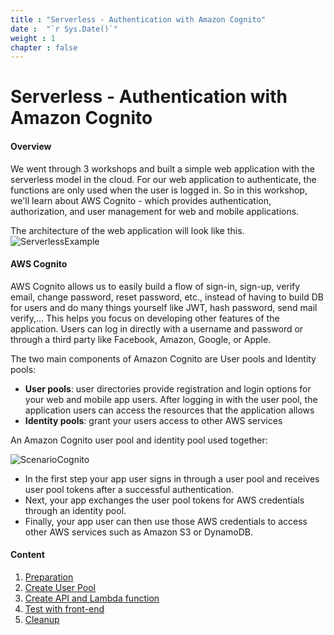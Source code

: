 ```yaml
---
title : "Serverless - Authentication with Amazon Cognito"
date :  "`r Sys.Date()`" 
weight : 1 
chapter : false
---
```

# Serverless - Authentication with Amazon Cognito

#### Overview

We went through 3 workshops and built a simple web application with the serverless model in the cloud. For our web application to authenticate, the functions are only used when the user is logged in. So in this workshop, we'll learn about AWS Cognito - which provides authentication, authorization, and user management for web and mobile applications.

The architecture of the web application will look like this.
![ServerlessExample](/images/serverless-diagram.png?featherlight=false&width=50pc) 


#### AWS Cognito
AWS Cognito allows us to easily build a flow of sign-in, sign-up, verify email, change password, reset password, etc.,  instead of having to build DB for users and do many things yourself like JWT, hash password, send mail verify,... This helps you focus on developing other features of the application. Users can log in directly with a username and password or through a third party like Facebook, Amazon, Google, or Apple.

The two main components of Amazon Cognito are User pools and Identity pools:

- **User pools**: user directories provide registration and login options for your web and mobile app users. After logging in with the user pool, the application users can access the resources that the application allows
- **Identity pools**: grant your users access to other AWS services

An Amazon Cognito user pool and identity pool used together:

![ScenarioCognito](/images/0001.jpeg?featherlight=false&width=60pc)

- In the first step your app user signs in through a user pool and receives user pool tokens after a successful authentication.
- Next, your app exchanges the user pool tokens for AWS credentials through an identity pool.
- Finally, your app user can then use those AWS credentials to access other AWS services such as Amazon S3 or DynamoDB.

#### Content

 1. [Preparation](1-preparation/)
 2. [Create User Pool](2-create-user-pool/)
 3. [Create API and Lambda function](3-create-api-and-lambda-function/)
 4. [Test with front-end](4-test-front-end)
 5. [Cleanup](5-cleanup)

